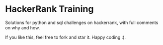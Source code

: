 # HackerRank Training
 Solutions for python and sql challenges on hackerrank, with full comments on why and how.
 
 If you like this, feel free to fork and star it. Happy coding :).
